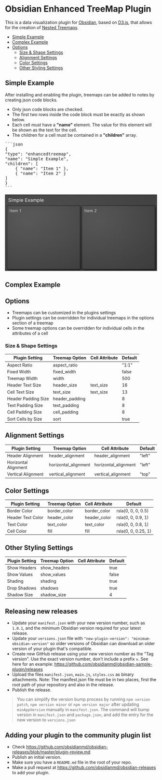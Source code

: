 # Obsidian Enhanced TreeMap Plugin

This is a data visualization plugin for [Obsidian](https://obsidian.md), based on [D3.js](https://d3js.org), that allows for the creation of [Nested Treemaps](https://observablehq.com/@d3/nested-treemap).

- [Simple Example](#simple-example)
- [Complex Example](#complex-example)
- [Options](#options)
    - [Size & Shape Settings](#size--shape-settings)
    - [Alignment Settings](#alignment-settings)
    - [Color Settings](#color-settings)
    - [Other Styling Settings](#other-styling-settings)

## Simple Example

After installing and enabling the plugin, treemaps can be added to notes by creating json code blocks.
- Only json code blocks are checked.
- The first two rows inside the code block must be exactly as shown below.
- Each cell must have a **"name"** element. The value for this element will be shown as the text for the cell.
- The children for a cell must be contained in a **"children"** array.

<pre>
```json
{
"type": "enhancedtreemap",
"name": "Simple Example",
"children": [
    { "name": "Item 1" },
    { "name": "Item 2" }
]
}
```
</pre>

![Simple Example](./images/Simple-Example.png)

## Complex Example


## Options

- Treemaps can be customized in the plugins settings
- Plugin settings can be overridden for individual treemaps in the options section of a treemap
- Some treemap options can be overridden for individual cells in the attributes of a cell

### Size & Shape Settings

| Plugin Setting      | Treemap Option | Cell Attribute | Default |
| --------------      | -------------- | -------------- | ------- |
| Aspect Ratio        | aspect_ratio   |                | "1:1"   |
| Fixed Width         | fixed_width    |                | false   |
| Treemap Width       | width          |                | 500     |
| Header Text Size    | header_size    | text_size      | 16      |
| Cell Text Size      | text_size      | text_size      | 13      |
| Header Padding Size | header_padding |                | 8       |
| Text Padding Size   | text_padding   |                | 8       |
| Cell Padding Size   | cell_padding   |                | 8       |
| Sort Cells by Size  | sort           |                | true    |

## Alignment Settings

| Plugin Setting       | Treemap Option       | Cell Attribute       | Default |
| --------------       | --------------       | --------------       | ------- |
| Header Alignment     | header_alignment     | header_alignment     | "left"  |
| Horizontal Alignment | horizontal_alignment | horizontal_alignment | "left"  |
| Vertical Alignment   | vertical_alignment   | vertical_alignment   | "top"   |

## Color Settings

| Plugin Setting    | Treemap Option | Cell Attribute | Default             |
| --------------    | -------------- | -------------- | -------             |
| Border Color      | border_color   | border_color   | rsla(0, 0, 0, 0.5)  |
| Header Text Color | header_color   | header_color   | rsla(0, 0, 0.9, 1)  |
| Text Color        | text_color     | text_color     | rsla(0, 0, 0.8, 1)  |
| Cell Color        | fill           | fill           | rsla(0, 0, 0.25, 1) |

## Other Styling Settings

| Plugin Setting | Treemap Option | Cell Attribute | Default |
| -------------- | -------------- | -------------- | ------- |
| Show Headers   | show_headers   |                | true    |
| Show Values    | show_values    |                | false   |
| Shading        | shading        |                | true    |
| Drop Shadows   | shadows        |                | true    |
| Shadow Size    | shadow_size    |                | 4       |

## Releasing new releases

- Update your `manifest.json` with your new version number, such as `1.0.1`, and the minimum Obsidian version required for your latest release.
- Update your `versions.json` file with `"new-plugin-version": "minimum-obsidian-version"` so older versions of Obsidian can download an older version of your plugin that's compatible.
- Create new GitHub release using your new version number as the "Tag version". Use the exact version number, don't include a prefix `v`. See here for an example: https://github.com/obsidianmd/obsidian-sample-plugin/releases
- Upload the files `manifest.json`, `main.js`, `styles.css` as binary attachments. Note: The manifest.json file must be in two places, first the root path of your repository and also in the release.
- Publish the release.

> You can simplify the version bump process by running `npm version patch`, `npm version minor` or `npm version major` after updating `minAppVersion` manually in `manifest.json`.
> The command will bump version in `manifest.json` and `package.json`, and add the entry for the new version to `versions.json`

## Adding your plugin to the community plugin list

- Check https://github.com/obsidianmd/obsidian-releases/blob/master/plugin-review.md
- Publish an initial version.
- Make sure you have a `README.md` file in the root of your repo.
- Make a pull request at https://github.com/obsidianmd/obsidian-releases to add your plugin.

